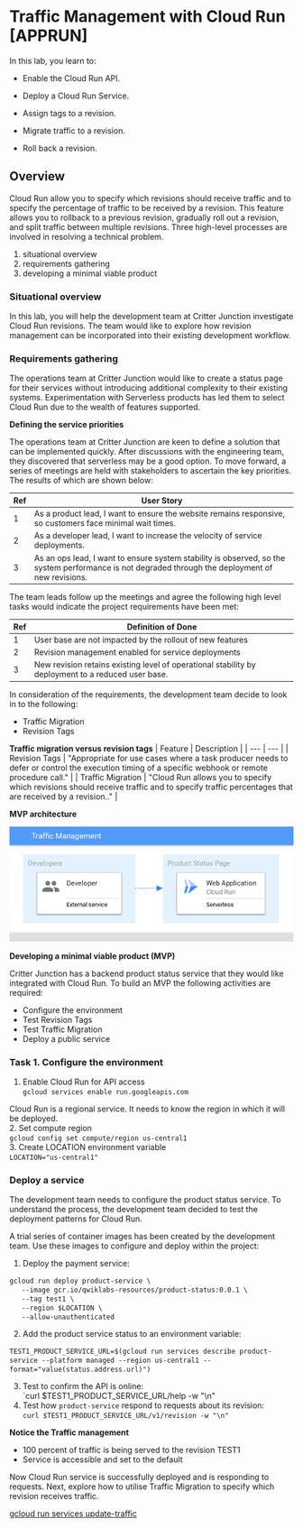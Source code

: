 # Traffic Management with Cloud Run [APPRUN]

In this lab, you learn to:

- Enable the Cloud Run API.

- Deploy a Cloud Run Service.

- Assign tags to a revision.

- Migrate traffic to a revision.

- Roll back a revision.

## Overview
Cloud Run allow you to specify which revisions should receive traffic and to specify the percentage of traffic to be received by a revision. This feature allows you to rollback to a previous revision, gradually roll out a revision, and split traffic between multiple revisions.
Three high-level processes are involved in resolving a technical problem.
  1. situational overview
  2. requirements gathering
  3. developing a minimal viable product

### Situational overview
In this lab, you will help the development team at Critter Junction investigate Cloud Run revisions. The team would like to explore how revision management can be incorporated into their existing development workflow.

### Requirements gathering
The operations team at Critter Junction would like to create a status page for their services without introducing additional complexity to their existing systems. Experimentation with Serverless products has led them to select Cloud Run due to the wealth of features supported.

**Defining the service priorities**

The operations team at Critter Junction are keen to define a solution that can be implemented quickly. After discussions with the engineering team, they discovered that serverless may be a good option. To move forward, a series of meetings are held with stakeholders to ascertain the key priorities. The results of which are shown below:


|Ref | User Story |
| ---| ---        |  
| 1  | As a product lead, I want to ensure the website remains responsive, so customers face minimal wait times.|
| 2  | As a developer lead, I want to increase the velocity of service deployments. |
| 3  | As an ops lead, I want to ensure system stability is observed, so the system performance is not degraded through the deployment of new revisions. |


The team leads follow up the meetings and agree the following high level tasks would indicate the project requirements have been met:

| Ref| Definition of Done |
| ---| --- |
| 1  | User base are not impacted by the rollout of new features|
| 2  | Revision management enabled for service deployments |
| 3  | New revision retains existing level of operational stability by deployment to a reduced user base. |


In consideration of the requirements, the development team decide to look in to the following:
  - Traffic Migration
  - Revision Tags

**Traffic migration versus revision tags**
| Feature | Description |
| --- | --- |
| Revision Tags | "Appropriate for use cases where a task producer needs to defer or control the execution timing of a specific webhook or remote procedure call." |
| Traffic Migration | "Cloud Run allows you to specify which revisions should receive traffic and to specify traffic percentages that are received by a revision.." |

**MVP architecture**

![MVP architecture](https://github.com/TCLee-tech/Google/blob/413aa68f0891fe0ea16f23deb6e94662451a1d60/Application%20Development%20with%20Cloud%20Run/Traffic%20management%20with%20cloud%20run%20MVP.jpeg)

**Developing a minimal viable product (MVP)**

Critter Junction has a backend product status service that they would like integrated with Cloud Run. To build an MVP the following activities are required:

- Configure the environment
- Test Revision Tags
- Test Traffic Migration
- Deploy a public service

### Task 1. Configure the environment
1.  Enable Cloud Run for API access  
`gcloud services enable run.googleapis.com`

Cloud Run is a regional service. It needs to know the region in which it will be deployed.  
2. Set compute region  
`gcloud config set compute/region us-central1`  
3. Create LOCATION environment variable  
`LOCATION="us-central1"`  

### Deploy a service
The development team needs to configure the product status service. To understand the process, the development team decided to test the deployment patterns for Cloud Run.

A trial series of container images has been created by the development team. Use these images to configure and deploy within the project:
1. Deploy the payment service:
```
gcloud run deploy product-service \
   --image gcr.io/qwiklabs-resources/product-status:0.0.1 \
   --tag test1 \
   --region $LOCATION \
   --allow-unauthenticated
```
2. Add the product service status to an environment variable:
```
TEST1_PRODUCT_SERVICE_URL=$(gcloud run services describe product-service --platform managed --region us-central1 --format="value(status.address.url)")
```
3. Test to confirm the API is online:  
`curl $TEST1_PRODUCT_SERVICE_URL/help  -w "\n"  
4. Test how `product-service` respond to requests about its revision:  
`curl $TEST1_PRODUCT_SERVICE_URL/v1/revision -w "\n"`  

**Notice the Traffic management**

- 100 percent of traffic is being served to the revision TEST1
- Service is accessible and set to the default

Now Cloud Run service is successfully deployed and is responding to requests.
Next, explore how to utilise Traffic Migration to specify which revision receives traffic.


[gcloud run services update-traffic](https://cloud.google.com/sdk/gcloud/reference/run/services/update-traffic)
